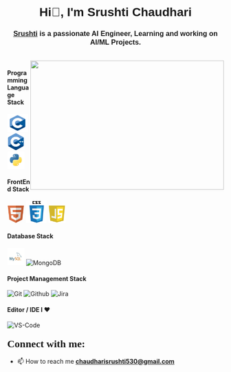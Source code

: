<!-- Header Section -->
<h1 align="center"><font face="Arial">Hi👋, I'm Srushti Chaudhari </font></h1>
<h3 align="center"><font face="Arial"><a href="https://www.linkedin.com/in/srushti-chaudhari-ai30/" target="_blank" rel="noreferrer">Srushti</a> is a passionate AI Engineer, Learning and working on AI/ML Projects.</font></h3>
<br>

<!-- GIF -->
<img align="right" height="300" width="450" src="https://user-images.githubusercontent.com/95211406/227517368-8f68c2b7-8c3c-4849-a12a-ff27f23537e3.gif" />

<!-- Languages and Tools Section -->
<!-- <h3 align="left"><font size="+2" face="Verdana">Languages and Tools:</font></h3>


-  -->



#### Programming Language Stack
<p align="left"><img src="c-image.png" alt="C" title="C" title="bash" width="48" height="42"/>  <img src="c++ image.png" alt="C++" title="C++" width="40" height="39"/> <img src="https://raw.githubusercontent.com/github/explore/80688e429a7d4ef2fca1e82350fe8e3517d3494d/topics/python/python.png" alt="Python" title="Python" width="40" height="40"/> </p>

#### FrontEnd Stack
<p align="left"><img src="html-image.webp" alt="HTML" title="HTML" width="40" height="40"/>  <img src="css.png" alt="CSS" title="CSS" width="48" height="51"/>  <img src="js-image.png" alt="JavaScript" title="JavaScript" width="39" height="41"/>  </p>

<!-- #### BackEnd Stack
<p align="left"><img src="node-image.png" alt="Node" title="Node" width="45" height="40"/></p> -->

#### Database Stack
<p align="left"><img src="https://raw.githubusercontent.com/github/explore/80688e429a7d4ef2fca1e82350fe8e3517d3494d/topics/mysql/mysql.png" alt="mysql" title="mysql" width="40" height="40"/>
<img src="MongoDB-image.png" alt="MongoDB" title="MongoDB" width="20" height="40"/> </p>

#### Project Management Stack
<p align="left"><img src="https://www.vectorlogo.zone/logos/git-scm/git-scm-icon.svg" alt="Git" title="Git" width="40" height="40"/>  <img src="https://www.vectorlogo.zone/logos/github/github-icon.svg" alt="Github" title="Github" width="40" height="40"/> <img src="https://www.vectorlogo.zone/logos/atlassian_jira/atlassian_jira-icon.svg" alt="Jira" title="Jira" width="40" height="40"/></p>

#### Editor / IDE I ♥
<p align="left"><img src="https://www.vectorlogo.zone/logos/visualstudio_code/visualstudio_code-icon.svg" alt="VS-Code" title="VS-Code" width="40" height="40"/> </p>

<!-- Contact Section -->
<h3 align="left"><font size="+2" face="Verdana">Connect with me:</font></h3>
<p align="left">
</p>

<!-- - 💬 Ask me about **Development** -->
- 📫 How to reach me **[chaudharisrushti530@gmail.com](mailto:chaudharisrushti530@gmail.com)**
<!-- - ⚡ Fun fact **I've hit coding milestones and bullseyes, earning the title of a shooting champion while mastering code.** -->
